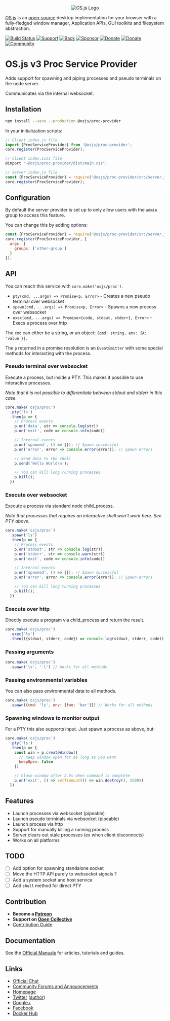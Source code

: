 <p align="center">
  <img alt="OS.js Logo" src="https://raw.githubusercontent.com/os-js/gfx/master/logo-big.png" />
</p>

[OS.js](https://www.os-js.org/) is an [open-source](https://raw.githubusercontent.com/os-js/OS.js/master/LICENSE) desktop implementation for your browser with a fully-fledged window manager, Application APIs, GUI toolkits and filesystem abstraction.

[![Build Status](https://travis-ci.org/os-js/osjs-proc-provider.svg?branch=master)](https://travis-ci.org/os-js/osjs-proc-provider)
[![Support](https://img.shields.io/badge/patreon-support-orange.svg)](https://www.patreon.com/user?u=2978551&ty=h&u=2978551)
[![Back](https://opencollective.com/osjs/tiers/backer/badge.svg?label=backer&color=brightgreen)](https://opencollective.com/osjs)
[![Sponsor](https://opencollective.com/osjs/tiers/sponsor/badge.svg?label=sponsor&color=brightgreen)](https://opencollective.com/osjs)
[![Donate](https://img.shields.io/badge/liberapay-donate-yellowgreen.svg)](https://liberapay.com/os-js/)
[![Donate](https://img.shields.io/badge/paypal-donate-yellow.svg)](https://paypal.me/andersevenrud)
[![Community](https://img.shields.io/badge/join-community-green.svg)](https://community.os-js.org/)

# OS.js v3 Proc Service Provider

Adds support for spawning and piping processes and pseudo terminals on the node server.

Communicates via the internal websocket.

## Installation

```bash
npm install --save --production @osjs/proc-provider
```

In your initialization scripts:

```javascript
// Client index.js file
import {ProcServiceProvider} from '@osjs/proc-provider';
core.register(ProcServiceProvider);

// Client index.scss file
@import "~@osjs/proc-provider/dist/main.css";

// Server index.js file
const {ProcServiceProvider} = require('@osjs/proc-provider/src/server.js');
core.register(ProcServiceProvider);
```

## Configuration

By default the server provider is set up to only allow users with the `admin` group to access this feature.

You can change this by adding options:

```javascript
const {ProcServiceProvider} = require('@osjs/proc-provider/src/server.js');
core.register(ProcServiceProvider, {
  args: {
    groups: ['other-group']
  }
});
```

## API

You can reach this service with `core.make('osjs/proc')`.

* `pty(cmd, ...args) => Promise<p, Error>` - Creates a new pseudo terminal over websocket
* `spawn(cmd, ...args) => Promise<p, Error>` - Spawns a new process over websocket
* `exec(cmd, ...args) => Promise<{code, stdout, stderr}, Error>` - Execs a process over http

The `cmd` can either be a string, or an object: `{cmd: string, env: {A: 'value'}}`.

The `p` returned in a promise resolution is an `EventEmitter` with some special methods for interacting with the process.

### Pseudo terminal over websocket

Execute a process, but inside a PTY. This makes it possible to use interactive processes.

*Note that it is not possible to differentiate between stdout and stderr in this case.*

```javascript
core.make('osjs/proc')
  .pty('ls')
  .then(p => {
    // Process events
    p.on('data', str => console.log(str))
    p.on('exit', code => console.info(code))

    // Internal events
    p.on('spawned', () => {}); // Spawn successful
    p.on('error', error => console.error(error)); // Spawn errors

    // Send data to the shell
    p.send('Hello World\n');

    // You can kill long running processes
    p.kill();
  })
```

### Execute over websocket

Execute a process via standard node child_process.

*Note that processes that requires an interactive shell won't work here. See PTY above.*

```javascript
core.make('osjs/proc')
  .spawn('ls')
  .then(p => {
    // Process events
    p.on('stdout', str => console.log(str))
    p.on('stderr', str => console.warn(str))
    p.on('exit', code => console.info(code))

    // Internal events
    p.on('spawned', () => {}); // Spawn successful
    p.on('error', error => console.error(error)); // Spawn errors

    // You can kill long running processes
    p.kill();
  })
```

### Execute over http

Directly execute a program via child_process and return the result.

```javascript
core.make('osjs/proc')
  .exec('ls')
  .then(({stdout, stderr, code}) => console.log(stdout, stderr, code))
```

### Passing arguments

```javascript
core.make('osjs/proc')
  .spawn('ls', '-l') // Works for all methods
```

### Passing environmental variables

You can also pass environmental data to all methods.

```javascript
core.make('osjs/proc')
  .spawn({cmd: 'ls', env: {foo: 'bar'}}) // Works for all methods
```

### Spawning windows to monitor output

For a PTY this also supports input. Just spawn a process as above, but:

```javascript
core.make('osjs/proc')
  .pty('ls')
  .then(p => {
    const win = p.createWindow({
      // Keep window open for as long as you want
      keepOpen: false
    })

    // Close window after 2.5s when command is complete
    p.on('exit', () => setTimeout(() => win.destroy(), 2500))
  })
```

## Features

- Launch processes via websocket (pipeable)
- Launch pseudo terminals via websocket (pipeable)
- Launch process via http
- Support for manually killing a running process
- Server clears out stale processes (ex when client disconnects)
- Works on all platforms

## TODO

- [ ] Add option for spawning standalone socket
- [ ] Move the HTTP API purely to websocket signals ?
- [ ] Add a system socket and host service
- [ ] Add `shell` method for direct PTY

## Contribution

* **Become a [Patreon](https://www.patreon.com/user?u=2978551&ty=h&u=2978551)**
* **Support on [Open Collective](https://opencollective.com/osjs)**
* [Contribution Guide](https://github.com/os-js/OS.js/blob/v3/CONTRIBUTING.md)

## Documentation

See the [Official Manuals](https://manual.os-js.org/v3/) for articles, tutorials and guides.

## Links

* [Official Chat](https://gitter.im/os-js/OS.js)
* [Community Forums and Announcements](https://community.os-js.org/)
* [Homepage](https://os-js.org/)
* [Twitter](https://twitter.com/osjsorg) ([author](https://twitter.com/andersevenrud))
* [Google+](https://plus.google.com/b/113399210633478618934/113399210633478618934)
* [Facebook](https://www.facebook.com/os.js.org)
* [Docker Hub](https://hub.docker.com/u/osjs/)
